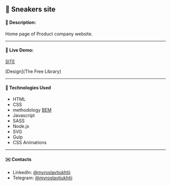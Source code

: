 ## :pushpin: Sneakers site
#### :memo: Description: 

Home page of Product company website.
___

#### :link: Live Demo: 
[SITE](https://myroslavtiukhtii.github.io/Sneakers-site/dist/)

[Design](The Free Library)
___

#### :rocket: Technologies Used

* HTML
* CSS
* methodology [BEM](https://en.bem.info/)
* Javascript
* SASS
* Node.js
* SVG
* Gulp
* CSS Animations

___

#### :envelope: Contacts
* LinkedIn: [@myroslavtiukhtii](https://www.linkedin.com/in/myroslav-t-979a17229)
* Telegram: [@myroslavtiukhtii](https://t.me/myroslavtiukhtii)
